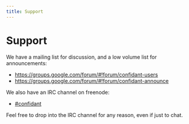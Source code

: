```yaml
---
title: Support
---
```


# Support

We have a mailing list for discussion, and a low volume list for announcements:

* https://groups.google.com/forum/#!forum/confidant-users
* https://groups.google.com/forum/#!forum/confidant-announce

We also have an IRC channel on freenode:

* [#confidant](http://webchat.freenode.net/?channels=confidant)

Feel free to drop into the IRC channel for any reason, even if just to chat.
